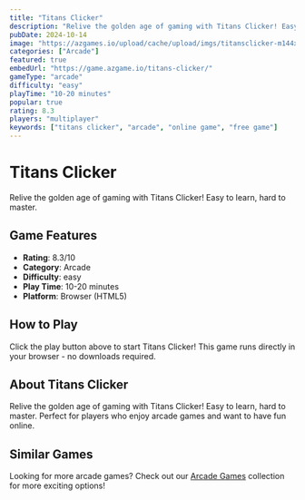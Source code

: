 ```yaml
---
title: "Titans Clicker"
description: "Relive the golden age of gaming with Titans Clicker! Easy to learn, hard to master."
pubDate: 2024-10-14
image: "https://azgames.io/upload/cache/upload/imgs/titansclicker-m144x144.webp"
categories: ["Arcade"]
featured: true
embedUrl: "https://game.azgame.io/titans-clicker/"
gameType: "arcade"
difficulty: "easy"
playTime: "10-20 minutes"
popular: true
rating: 8.3
players: "multiplayer"
keywords: ["titans clicker", "arcade", "online game", "free game"]
---
```


# Titans Clicker

Relive the golden age of gaming with Titans Clicker! Easy to learn, hard to master.

## Game Features

- **Rating**: 8.3/10
- **Category**: Arcade
- **Difficulty**: easy
- **Play Time**: 10-20 minutes
- **Platform**: Browser (HTML5)

## How to Play

Click the play button above to start Titans Clicker! This game runs directly in your browser - no downloads required.

## About Titans Clicker

Relive the golden age of gaming with Titans Clicker! Easy to learn, hard to master. Perfect for players who enjoy arcade games and want to have fun online.

## Similar Games

Looking for more arcade games? Check out our [Arcade Games](/categories/arcade) collection for more exciting options!
